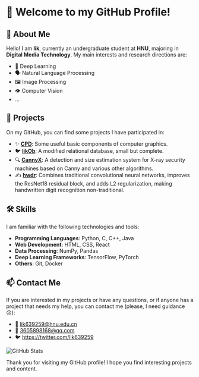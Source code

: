 # 👋 Welcome to my GitHub Profile!

## 🌟 About Me

Hello! I am **lik**, currently an undergraduate student at **HNU**, majoring in **Digital Media Technology**. My main interests and research directions are:

- 🤖 Deep Learning
- 🗣️ Natural Language Processing
- 🖼️ Image Processing
- 👁️ Computer Vision
- ...

## 🚀 Projects

On my GitHub, you can find some projects I have participated in:

- ✨ **[CPD](https://github.com/lik639259/computer-graphics-demo)**: Some useful basic components of computer graphics.
- 🐦 **[likOb](https://github.com/lik639259/LikOb)**: A modified relational database, small but complete.
- 🔍 **[CannyX](https://github.com/lik639259/CannyX)**: A detection and size estimation system for X-ray security machines based on Canny and various other algorithms.
- ✍ **[hwdr](https://github.com/lik639259/hwdr)**: Combines traditional convolutional neural networks, improves the ResNet18 residual block, and adds L2 regularization, making handwritten digit recognition non-traditional.

## 🛠️ Skills

I am familiar with the following technologies and tools:

- **Programming Languages**: Python, C, C++, Java
- **Web Development**: HTML, CSS, React
- **Data Processing**: NumPy, Pandas
- **Deep Learning Frameworks**: TensorFlow, PyTorch
- **Others**: Git, Docker

## 📫 Contact Me

If you are interested in my projects or have any questions, or if anyone has a project that needs my help, you can contact me (please, I need guidance 😢):

- 📧 lik639259@hnu.edu.cn
- 🐧 3605898168@qq.com
- 🐦 https://twitter.com/lik639259

![GitHub Stats](https://github-readme-stats.vercel.app/api?username=lik639259&show_icons=true&theme=radical)

Thank you for visiting my GitHub profile! I hope you find interesting projects and content.
